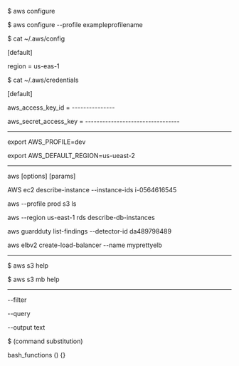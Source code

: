 $ aws configure

$ aws configure --profile exampleprofilename


$ cat ~/.aws/config

[default]

region = us-eas-1

$ cat ~/.aws/credentials 

[default]

aws_access_key_id = ---------------

aws_secret_access_key = ---------------------------------

---------------------------------------------------


export AWS_PROFILE=dev

export AWS_DEFAULT_REGION=us-ueast-2

---------------------------------------------------

aws [options] <command> <subcommand> [params]
  
AWS ec2 describe-instance --instance-ids i-0564616545
  
aws --profile prod s3 ls
  
aws --region us-east-1 rds describe-db-instances
 
aws guardduty list-findings --detector-id da489798489
  
aws elbv2 create-load-balancer --name myprettyelb
  
--------------------------------------------------
 
 $ aws s3 help
  
 $ aws s3 mb help
  
--------------------------------------------------

  --filter
  
  --query
  
  --output text
  
  $ (command substitution)
  
  bash_functions () {}
  
  
  
  
  
  
  
  
  
  
  
